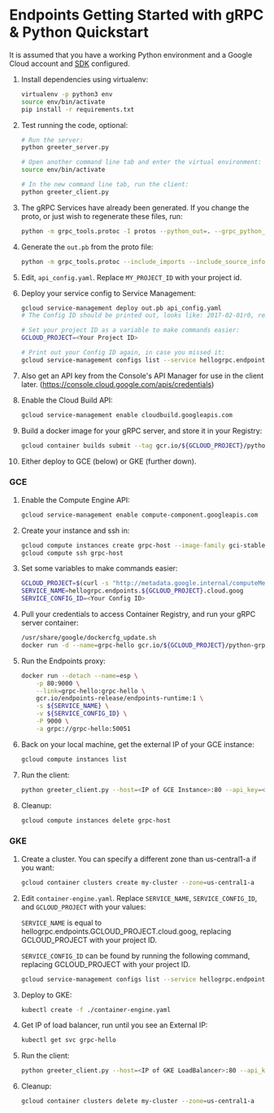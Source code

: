 # Endpoints Getting Started with gRPC & Python Quickstart

It is assumed that you have a working Python environment and a Google
Cloud account and [SDK](https://cloud.google.com/sdk/) configured.

1. Install dependencies using virtualenv:

    ```bash
    virtualenv -p python3 env
    source env/bin/activate
    pip install -r requirements.txt
    ```

1. Test running the code, optional:

    ```bash
    # Run the server:
    python greeter_server.py

    # Open another command line tab and enter the virtual environment:
    source env/bin/activate

    # In the new command line tab, run the client:
    python greeter_client.py
    ```

1. The gRPC Services have already been generated. If you change the proto, or
   just wish to regenerate these files, run:

    ```bash
    python -m grpc_tools.protoc -I protos --python_out=. --grpc_python_out=. protos/helloworld.proto
    ```

1. Generate the `out.pb` from the proto file:

    ```bash
    python -m grpc_tools.protoc --include_imports --include_source_info -I protos protos/helloworld.proto --descriptor_set_out out.pb
    ```

1. Edit, `api_config.yaml`. Replace `MY_PROJECT_ID` with your project id.

1. Deploy your service config to Service Management:

    ```bash
    gcloud service-management deploy out.pb api_config.yaml
    # The Config ID should be printed out, looks like: 2017-02-01r0, remember this

    # Set your project ID as a variable to make commands easier:
    GCLOUD_PROJECT=<Your Project ID>

    # Print out your Config ID again, in case you missed it:
    gcloud service-management configs list --service hellogrpc.endpoints.${GCLOUD_PROJECT}.cloud.goog
    ```

1. Also get an API key from the Console's API Manager for use in the
   client later. (https://console.cloud.google.com/apis/credentials)

1. Enable the Cloud Build API:

    ```bash
    gcloud service-management enable cloudbuild.googleapis.com
    ```

1. Build a docker image for your gRPC server, and store it in your Registry:

    ```bash
    gcloud container builds submit --tag gcr.io/${GCLOUD_PROJECT}/python-grpc-hello:1.0 .
    ```

1. Either deploy to GCE (below) or GKE (further down).

### GCE

1. Enable the Compute Engine API:

    ```bash
    gcloud service-management enable compute-component.googleapis.com
    ```

1. Create your instance and ssh in:

    ```bash
    gcloud compute instances create grpc-host --image-family gci-stable --image-project google-containers --tags=http-server
    gcloud compute ssh grpc-host
    ```

1. Set some variables to make commands easier:

    ```bash
    GCLOUD_PROJECT=$(curl -s "http://metadata.google.internal/computeMetadata/v1/project/project-id" -H "Metadata-Flavor: Google")
    SERVICE_NAME=hellogrpc.endpoints.${GCLOUD_PROJECT}.cloud.goog
    SERVICE_CONFIG_ID=<Your Config ID>
    ```

1. Pull your credentials to access Container Registry, and run your gRPC server
   container:

    ```bash
    /usr/share/google/dockercfg_update.sh
    docker run -d --name=grpc-hello gcr.io/${GCLOUD_PROJECT}/python-grpc-hello:1.0
    ```

1. Run the Endpoints proxy:

    ```bash
    docker run --detach --name=esp \
        -p 80:9000 \
        --link=grpc-hello:grpc-hello \
        gcr.io/endpoints-release/endpoints-runtime:1 \
        -s ${SERVICE_NAME} \
        -v ${SERVICE_CONFIG_ID} \
        -P 9000 \
        -a grpc://grpc-hello:50051
    ```

1. Back on your local machine, get the external IP of your GCE instance:

    ```bash
    gcloud compute instances list
    ```

1. Run the client:

    ```bash
    python greeter_client.py --host=<IP of GCE Instance>:80 --api_key=<API Key from Console>
    ```

1. Cleanup:

    ```bash
    gcloud compute instances delete grpc-host
    ```

### GKE

1. Create a cluster. You can specify a different zone than us-central1-a if you
   want:

    ```bash
    gcloud container clusters create my-cluster --zone=us-central1-a
    ```

1. Edit `container-engine.yaml`. Replace `SERVICE_NAME`, `SERVICE_CONFIG_ID`,
   and `GCLOUD_PROJECT` with your values:

   `SERVICE_NAME` is equal to hellogrpc.endpoints.GCLOUD_PROJECT.cloud.goog,
   replacing GCLOUD_PROJECT with your project ID.

   `SERVICE_CONFIG_ID` can be found by running the following command, replacing
   GCLOUD_PROJECT with your project ID.

   ```bash
   gcloud service-management configs list --service hellogrpc.endpoints.GCLOUD_PROJECT.cloud.goog
   ```

1. Deploy to GKE:

    ```bash
    kubectl create -f ./container-engine.yaml
    ```

1. Get IP of load balancer, run until you see an External IP:

    ```bash
    kubectl get svc grpc-hello
    ```

1. Run the client:

    ```bash
    python greeter_client.py --host=<IP of GKE LoadBalancer>:80 --api_key=<API Key from Console>
    ```

1. Cleanup:

    ```bash
    gcloud container clusters delete my-cluster --zone=us-central1-a
    ```
